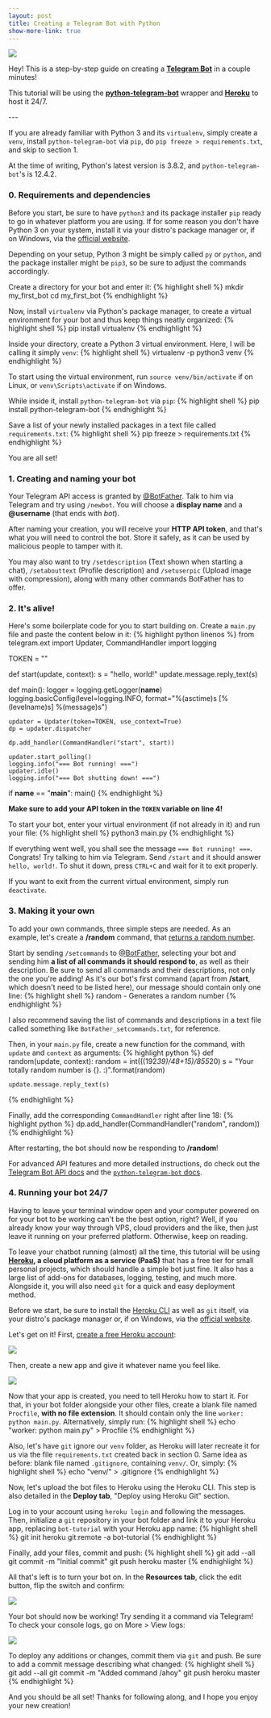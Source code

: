 ```yaml
---
layout: post
title: Creating a Telegram Bot with Python
show-more-link: true
---
```


![]({{site.baseurl}}/images/telegram-bot-python.jpg)

Hey! This is a step-by-step guide on creating a **[Telegram Bot](https://core.telegram.org/bots)** in a couple minutes!

This tutorial will be using the **[python-telegram-bot](https://python-telegram-bot.org/)** wrapper and **[Heroku](https://www.heroku.com/)** to host it 24/7.

<!--more--> ---

If you are already familiar with Python 3 and its `virtualenv`, simply create a `venv`, install `python-telegram-bot` via `pip`, do `pip freeze > requirements.txt`, and skip to section 1.

At the time of writing, Python's latest version is 3.8.2, and `python-telegram-bot`'s is 12.4.2.

### 0. Requirements and dependencies

Before you start, be sure to have `python3` and its package installer `pip` ready to go in whatever platform you are using. If for some reason you don't have Python 3 on your system, install it via your distro's package manager or, if on Windows, via the [official website](https://www.python.org/downloads/windows/).

Depending on your setup, Python 3 might be simply called `py` or `python`, and the package installer might be `pip3`, so be sure to adjust the commands accordingly.

Create a directory for your bot and enter it:
{% highlight shell %}
mkdir my_first_bot
cd my_first_bot
{% endhighlight %}

Now, install `virtualenv` via Python's package manager, to create a virtual environment for your bot and thus keep things neatly organized:
{% highlight shell %}
pip install virtualenv
{% endhighlight %}

Inside your directory, create a Python 3 virtual environment. Here, I will be calling it simply `venv`:
{% highlight shell %}
virtualenv -p python3 venv
{% endhighlight %}

To start using the virtual environment, run `source venv/bin/activate` if on Linux, or `venv\Scripts\activate` if on Windows.

While inside it, install `python-telegram-bot` via `pip`:
{% highlight shell %}
pip install python-telegram-bot
{% endhighlight %}

Save a list of your newly installed packages in a text file called `requirements.txt`:
{% highlight shell %}
pip freeze > requirements.txt
{% endhighlight %}

You are all set!

### 1. Creating and naming your bot

Your Telegram API access is granted by [@BotFather](http://t.me/BotFather). Talk to him via Telegram and try using `/newbot`. You will choose a **display name** and a **@username** (that ends with *bot*).

After naming your creation, you will receive your **HTTP API token**, and that's what you will need to control the bot. Store it safely, as it can be used by malicious people to tamper with it.

You may also want to try `/setdescription` (Text shown when starting a chat), `/setabouttext` (Profile description) and `/setuserpic` (Upload image with compression), along with many other commands BotFather has to offer.

### 2. It's alive!

Here's some boilerplate code for you to start building on. Create a `main.py` file and paste the content below in it:
{% highlight python linenos %}
from telegram.ext import Updater, CommandHandler
import logging

TOKEN = ""

def start(update, context):
    s = "hello, world!"
    update.message.reply_text(s)

def main():
    logger = logging.getLogger(__name__)
    logging.basicConfig(level=logging.INFO,
                        format="%(asctime)s [%(levelname)s] %(message)s")

    updater = Updater(token=TOKEN, use_context=True)
    dp = updater.dispatcher

    dp.add_handler(CommandHandler("start", start))

    updater.start_polling()
    logging.info("=== Bot running! ===")
    updater.idle()
    logging.info("=== Bot shutting down! ===")

if __name__ == "__main__":
    main()
{% endhighlight %}

**Make sure to add your API token in the `TOKEN` variable on line 4!**

To start your bot, enter your virtual environment (if not already in it) and run your file:
{% highlight shell %}
python3 main.py
{% endhighlight %}

If everything went well, you shall see the message `=== Bot running! ===`. Congrats! Try talking to him via Telegram. Send `/start` and it should answer `hello, world!`. To shut it down, press `CTRL+C` and wait for it to exit properly.

If you want to exit from the current virtual environment, simply run `deactivate`.

### 3. Making it your own

To add your own commands, three simple steps are needed. As an example, let's create a **/random** command, that [returns a random number](https://xkcd.com/221/).

Start by sending `/setcommands` to [@BotFather](http://t.me/BotFather), selecting your bot and sending him **a list of all commands it should respond to**, as well as their description. Be sure to send all commands and their descriptions, not only the one you're adding! As it's our bot's first command (apart from **/start**, which doesn't need to be listed here), our message should contain only one line: 
{% highlight shell %}
random - Generates a random number
{% endhighlight %}

I also recommend saving the list of commands and descriptions in a text file called something like `BotFather_setcommands.txt`, for reference.

Then, in your `main.py` file, create a new function for the command, with `update` and `context` as arguments:
{% highlight python %}
def random(update, context):
    random = int(((192*39)/48+15)/855*20)
    s = "Your totally random number is {}. :)".format(random)

    update.message.reply_text(s)
{% endhighlight %}

Finally, add the corresponding `CommandHandler` right after line 18:
{% highlight python %}
    dp.add_handler(CommandHandler("random", random))
{% endhighlight %}

After restarting, the bot should now be responding to **/random**!

For advanced API features and more detailed instructions, do check out the [Telegram Bot API docs](https://core.telegram.org/bots/api) and the [`python-telegram-bot` docs](https://python-telegram-bot.readthedocs.io/en/stable/).

### 4. Running your bot 24/7

Having to leave your terminal window open and your computer powered on for your bot to be working can't be the best option, right? Well, if you already know your way through VPS, cloud providers and the like, then just leave it running on your preferred platform. Otherwise, keep on reading.

To leave your chatbot running (almost) all the time, this tutorial will be using **[Heroku](https://www.heroku.com/), a cloud platform as a service (PaaS)** that has a free tier for small personal projects, which should handle a simple bot just fine. It also has a large list of add-ons for databases, logging, testing, and much more. Alongside it, you will also need `git` for a quick and easy deployment method.

Before we start, be sure to install the [Heroku CLI](https://devcenter.heroku.com/articles/heroku-cli#download-and-install) as well as `git` itself, via your distro's package manager or, if on Windows, via the [official website](https://git-scm.com/book/en/v2/Getting-Started-Installing-Git).

Let's get on it! First, [create a free Heroku account](https://signup.heroku.com/):

![]({{site.baseurl}}/images/heroku-signup.jpg)

Then, create a new app and give it whatever name you feel like.

![]({{site.baseurl}}/images/heroku-newapp.png)

Now that your app is created, you need to tell Heroku how to start it. For that, in your bot folder alongside your other files, create a blank file named `Procfile`, **with no file extension**. It should contain only the line `worker: python main.py`. Alternatively, simply run:
{% highlight shell %}
echo "worker: python main.py" > Procfile
{% endhighlight %}

Also, let's have `git` ignore our `venv` folder, as Heroku will later recreate it for us via the file `requirements.txt` created back in section 0. Same idea as before: blank file named `.gitignore`, containing `venv/`. Or, simply:
{% highlight shell %}
echo "venv/" > .gitignore
{% endhighlight %}

Now, let's upload the bot files to Heroku using the Heroku CLI. This step is also detailed in the **Deploy tab**, "Deploy using Heroku Git" section.

Log in to your account using `heroku login` and following the messages. Then, initialize a `git` repository in your bot folder and link it to your Heroku app, replacing `bot-tutorial` with your Heroku app name:
{% highlight shell %}
git init
heroku git:remote -a bot-tutorial
{% endhighlight %}

Finally, add your files, commit and push:
{% highlight shell %}
git add --all
git commit -m "Initial commit"
git push heroku master
{% endhighlight %}

All that's left is to turn your bot on. In the **Resources tab**, click the edit button, flip the switch and confirm:

![]({{site.baseurl}}/images/heroku-worker.png)

Your bot should now be working! Try sending it a command via Telegram! To check your console logs, go on More > View logs:

![]({{site.baseurl}}/images/heroku-logs.png)

To deploy any additions or changes, commit them via `git` and push. Be sure to add a commit message describing what changed:
{% highlight shell %}
git add --all
git commit -m "Added command /ahoy"
git push heroku master
{% endhighlight %}

And you should be all set! Thanks for following along, and I hope you enjoy your new creation!